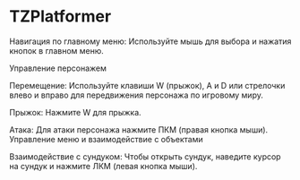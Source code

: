 # TZPlatformer
Навигация по главному меню:
Используйте мышь для выбора и нажатия кнопок в главном меню.

Управление персонажем

Перемещение:
Используйте клавиши W (прыжок), A и D или стрелочки влево и вправо для передвижения персонажа по игровому миру.

Прыжок:
Нажмите W для прыжка.

Атака:
Для атаки персонажа нажмите ПКМ (правая кнопка мыши).
Управление меню и взаимодействие с объектами

Взаимодействие с сундуком:
Чтобы открыть сундук, наведите курсор на сундук и нажмите ЛКМ (левая кнопка мыши).
